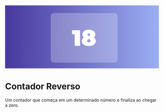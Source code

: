 ![Repository Cover](gitcover.png?raw=true "Repository Cover")
# Contador Reverso
Um contador que começa em um determinado número e finaliza ao chegar a zero.